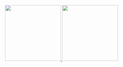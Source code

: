 <div align="center">
  <a href="https://github.com/Slavik-s-line">
  <img height="180em" src="https://github-readme-stats.vercel.app/api?username=Slavik-s-line&show_icons=true&theme=dracula&include_all_commits=false&count_private=false"/>
  <img height="180em" src="https://github-readme-stats.vercel.app/api/top-langs/?username=Slavik-s-line&layout=compact&langs_count=7&theme=dracula"/>
</div>
